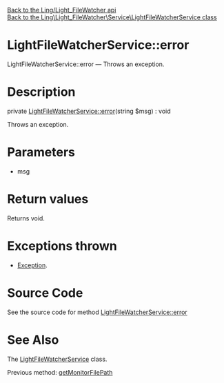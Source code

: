 [Back to the Ling/Light_FileWatcher api](https://github.com/lingtalfi/Light_FileWatcher/blob/master/doc/api/Ling/Light_FileWatcher.md)<br>
[Back to the Ling\Light_FileWatcher\Service\LightFileWatcherService class](https://github.com/lingtalfi/Light_FileWatcher/blob/master/doc/api/Ling/Light_FileWatcher/Service/LightFileWatcherService.md)


LightFileWatcherService::error
================



LightFileWatcherService::error — Throws an exception.




Description
================


private [LightFileWatcherService::error](https://github.com/lingtalfi/Light_FileWatcher/blob/master/doc/api/Ling/Light_FileWatcher/Service/LightFileWatcherService/error.md)(string $msg) : void




Throws an exception.




Parameters
================


- msg

    


Return values
================

Returns void.


Exceptions thrown
================

- [Exception](http://php.net/manual/en/class.exception.php).&nbsp;







Source Code
===========
See the source code for method [LightFileWatcherService::error](https://github.com/lingtalfi/Light_FileWatcher/blob/master/Service/LightFileWatcherService.php#L305-L308)


See Also
================

The [LightFileWatcherService](https://github.com/lingtalfi/Light_FileWatcher/blob/master/doc/api/Ling/Light_FileWatcher/Service/LightFileWatcherService.md) class.

Previous method: [getMonitorFilePath](https://github.com/lingtalfi/Light_FileWatcher/blob/master/doc/api/Ling/Light_FileWatcher/Service/LightFileWatcherService/getMonitorFilePath.md)<br>

